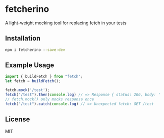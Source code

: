 # fetcherino
A light-weight mocking tool for replacing fetch in your tests

## Installation
```cmd
npm i fetcherino --save-dev
```

## Example Usage
```js
import { buildFetch } from "fetch";
let fetch = buildFetch();

fetch.mock('/test');
fetch("/test").then(console.log) // => Response { status: 200, body: '' }
// fetch.mock() only mocks response once
fetch("/test").catch(console.log) // => Unexpected fetch: GET /test
```


## License
MIT